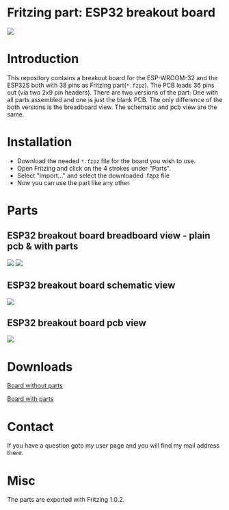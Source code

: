 # Fritzing part: ESP32 breakout board
<img src="https://img.shields.io/badge/License-Apache_2.0-green"/>

# Introduction

This repository contains a breakout board for the ESP-WROOM-32 and the ESP32S both with 38 pins as Fritzing part(`*.fzpz`). The PCB leads 36 pins out (via two 2x9 pin headers). There are two versions of the part:
One with all parts assembled and one is just the blank PCB. The only difference of the both versions is the breadboard view. 
The schematic and pcb view are the same.


# Installation 
- Download the needed `*.fzpz` file for the board you wish to use.
- Open Fritzing and click on the 4 strokes under "Parts".
- Select "Import..." and select the downloaded .fzpz file
- Now you can use the part like any other

# Parts

## ESP32 breakout board breadboard view - plain pcb & with parts
<img src="https://github.com/DeepDreamer89/Fritzing_ESP32_breakout_board/assets/13611927/503b3c40-80d1-4bec-846c-6225dd480dd8">
<img src="https://github.com/DeepDreamer89/Fritzing_ESP32_breakout_board/assets/13611927/055eb5a0-97fc-46d5-87d4-b05d5dcfc82c">

## ESP32 breakout board schematic view
<img src="https://github.com/DeepDreamer89/Fritzing_ESP32_breakout_board/assets/13611927/aaf8f5b7-0bb1-4877-af16-5e12b7132b80">

## ESP32 breakout board pcb view
<img src="https://github.com/DeepDreamer89/Fritzing_ESP32_breakout_board/assets/13611927/cee1d598-daa5-4de2-b177-28a0ee67f95b">

# Downloads
[Board without parts](ESP32_module_Breakout_board_without_parts.fzpz)
  
[Board with parts](ESP32_module_Breakout_board_with_parts.fzpz)

# Contact 
If you have a question goto my user page and you will find my mail address there.

# Misc
The parts are exported with Fritzing 1.0.2.

